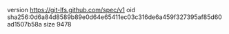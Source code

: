 version https://git-lfs.github.com/spec/v1
oid sha256:0d6a84d8589b89e0d64e65411ec03c316de6a459f327395af85d60ad1507b58a
size 9478

